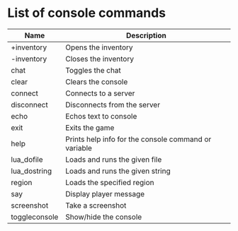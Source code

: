 List of console commands
========================

| Name | Description |
| ---- | ----------- |
| +inventory | Opens the inventory |
| -inventory | Closes the inventory |
| chat | Toggles the chat |
| clear | Clears the console |
| connect | Connects to a server |
| disconnect | Disconnects from the server |
| echo | Echos text to console |
| exit | Exits the game |
| help | Prints help info for the console command or variable |
| lua_dofile | Loads and runs the given file |
| lua_dostring | Loads and runs the given string |
| region | Loads the specified region |
| say | Display player message |
| screenshot | Take a screenshot |
| toggleconsole | Show/hide the console |
